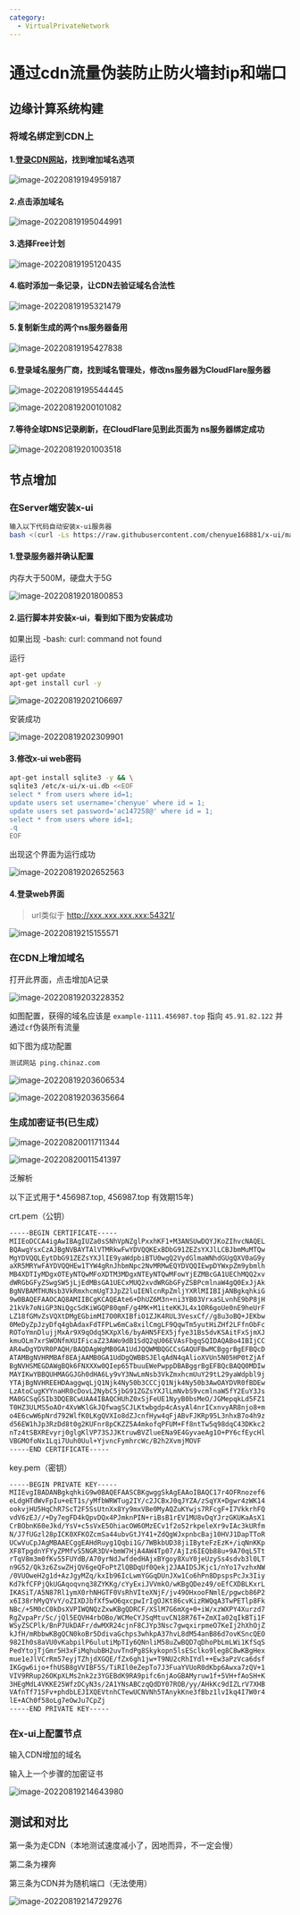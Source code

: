 ```yaml
---
category: 
  - VirtualPrivateNetwork
---
```


# 通过cdn流量伪装防止防火墙封ip和端口


## 边缘计算系统构建

### 将域名绑定到CDN上

#### 1.[登录CDN网站](https://dash.cloudflare.com/login/)，找到增加域名选项

![image-20220819194959187](通过cdn流量伪装防止防火墙封ip和端口.assets/image-20220819194959187.png)

#### 2.点击添加域名

![image-20220819195044991](通过cdn流量伪装防止防火墙封ip和端口.assets/image-20220819195044991.png)

#### 3.选择Free计划

![image-20220819195120435](通过cdn流量伪装防止防火墙封ip和端口.assets/image-20220819195120435.png)

#### 4.临时添加一条记录，让CDN去验证域名合法性

![image-20220819195321479](通过cdn流量伪装防止防火墙封ip和端口.assets/image-20220819195321479.png)



#### 5.复制新生成的两个ns服务器备用

![image-20220819195427838](通过cdn流量伪装防止防火墙封ip和端口.assets/image-20220819195427838.png)





#### 6.登录域名服务厂商，找到域名管理处，修改ns服务器为CloudFlare服务器

![image-20220819195544445](通过cdn流量伪装防止防火墙封ip和端口.assets/image-20220819195544445.png)

![image-20220819200101082](通过cdn流量伪装防止防火墙封ip和端口.assets/image-20220819200101082.png)



#### 7.等待全球DNS记录刷新，在CloudFlare见到此页面为 ns服务器绑定成功



![image-20220819201003518](通过cdn流量伪装防止防火墙封ip和端口.assets/image-20220819201003518.png)



## 节点增加

### 在Server端安装x-ui

```bash
输入以下代码自动安装x-ui服务器
bash <(curl -Ls https://raw.githubusercontent.com/chenyue168881/x-ui/master/install.sh)
```

#### 1.登录服务器并确认配置

内存大于500M，硬盘大于5G

![image-20220819201800853](通过cdn流量伪装防止防火墙封ip和端口.assets/image-20220819201800853.png)

#### 2.运行脚本并安装x-ui，看到如下图为安装成功

如果出现 -bash: curl: command not found

运行

```bash
apt-get update
apt-get install curl -y
```



![image-20220819202106697](通过cdn流量伪装防止防火墙封ip和端口.assets/image-20220819202106697.png)



安装成功

![image-20220819202309901](通过cdn流量伪装防止防火墙封ip和端口.assets/image-20220819202309901.png)

#### 3.修改x-ui web密码

```bash
apt-get install sqlite3 -y && \
sqlite3 /etc/x-ui/x-ui.db <<EOF
select * from users where id=1;
update users set username='chenyue' where id = 1;
update users set password='ac147258@' where id = 1;
select * from users where id=1;
.q
EOF
```

出现这个界面为运行成功

![image-20220819202652563](通过cdn流量伪装防止防火墙封ip和端口.assets/image-20220819202652563.png)



#### 4.登录web界面

> url类似于 http://xxx.xxx.xxx.xxx:54321/

![image-20220819215155571](通过cdn流量伪装防止防火墙封ip和端口.assets/image-20220819215155571.png)

### 在CDN上增加域名

打开此界面，点击增加A记录

![image-20220819203228352](通过cdn流量伪装防止防火墙封ip和端口.assets/image-20220819203228352.png)

如图配置，获得的域名应该是 `example-1111.456987.top`  指向 `45.91.82.122` 并通过`cf`伪装所有流量

如下图为成功配置

```bash
测试网站 ping.chinaz.com
```

![image-20220819203606534](通过cdn流量伪装防止防火墙封ip和端口.assets/image-20220819203606534.png)

![image-20220819203635664](通过cdn流量伪装防止防火墙封ip和端口.assets/image-20220819203635664.png)





### 生成加密证书(已生成）

![image-20220820011711344](通过cdn流量伪装防止防火墙封ip和端口.assets/image-20220820011711344.png)

![image-20220820011541397](通过cdn流量伪装防止防火墙封ip和端口.assets/image-20220820011541397.png)



泛解析

以下正式用于*.456987.top, 456987.top 有效期15年)

crt.pem（公钥）

```bash
-----BEGIN CERTIFICATE-----
MIIEoDCCA4igAwIBAgIUZa0sSNhVpNZglPxxhKF1+M3ANSUwDQYJKoZIhvcNAQEL
BQAwgYsxCzAJBgNVBAYTAlVTMRkwFwYDVQQKExBDbG91ZEZsYXJlLCBJbmMuMTQw
MgYDVQQLEytDbG91ZEZsYXJlIE9yaWdpbiBTU0wgQ2VydGlmaWNhdGUgQXV0aG9y
aXR5MRYwFAYDVQQHEw1TYW4gRnJhbmNpc2NvMRMwEQYDVQQIEwpDYWxpZm9ybmlh
MB4XDTIyMDgxOTEyNTQwMFoXDTM3MDgxNTEyNTQwMFowYjEZMBcGA1UEChMQQ2xv
dWRGbGFyZSwgSW5jLjEdMBsGA1UECxMUQ2xvdWRGbGFyZSBPcmlnaW4gQ0ExJjAk
BgNVBAMTHUNsb3VkRmxhcmUgT3JpZ2luIENlcnRpZmljYXRlMIIBIjANBgkqhkiG
9w0BAQEFAAOCAQ8AMIIBCgKCAQEAte6+DhUZ6M3n+ni3YB03VrxaSLvnhE9bP8jH
21kVk7oNiGP3NiQgcSdKiWGQP80qmF/g4MK+M1iteKKJL4x1OR6goUe0nE9heUrF
LZ18fGMvZsVQXtDMgEGbimMI7O0RXIBfiO1ZJK4RUL3VesxCf//g8u3oBQ+JEKbw
0MeDyZpJzyDfq4gbAdaxFdTFPLw6mCa8xilCmgLF9QqwTm5yutHiZHf2LFfnObFc
ROToYmnDlujjMxAr9X9qOdq5KXpXl6/byAHN5FEX5jfye31Bs5dvKSAitFxSjmXJ
kmuOLm7xrSWONfmXUIFicaZ23AWo9dB1SdQ2qU06EVAsFbgqSQIDAQABo4IBIjCC
AR4wDgYDVR0PAQH/BAQDAgWgMB0GA1UdJQQWMBQGCCsGAQUFBwMCBggrBgEFBQcD
ATAMBgNVHRMBAf8EAjAAMB0GA1UdDgQWBBSJElqAdN4qAlioXVUn5N05HP0tZjAf
BgNVHSMEGDAWgBQk6FNXXXw0QIep65TbuuEWePwppDBABggrBgEFBQcBAQQ0MDIw
MAYIKwYBBQUHMAGGJGh0dHA6Ly9vY3NwLmNsb3VkZmxhcmUuY29tL29yaWdpbl9j
YTAjBgNVHREEHDAaggwqLjQ1Njk4Ny50b3CCCjQ1Njk4Ny50b3AwOAYDVR0fBDEw
LzAtoCugKYYnaHR0cDovL2NybC5jbG91ZGZsYXJlLmNvbS9vcmlnaW5fY2EuY3Js
MA0GCSqGSIb3DQEBCwUAA4IBAQCHUhZ0xSjFeUE1NyyB0bsMeO/JGMepqkLd5FZ1
T0HZ3ULMS5oAOr4XvWKlGkJQfwagSCJLKtwbgdp4cAsyAl4nrICxnvyAR8njo8+m
o4E6cwW6pNrd792WlfK0LKgQVXIo8dZJcnfHyw4qFjABvFJKRp95L3nhxB7o4h9z
d56EW1hJp3RzDd8t0g2KUFnr8pCKZZ5A4mkofqPFUM+Ff8ntTw5q98dqC43DKkc2
nTz4tSBXREvyrj0glgKlVP73SJJKtruwBVZlueENa9E4GyvaeAg1O+PY6cfEycHl
VBGMOfoNx1Lqi7Uuh0Uul+YjvncFymhrcWc/B2h2XvmjMOVF
-----END CERTIFICATE-----

```

key.pem（密钥）

```bash
-----BEGIN PRIVATE KEY-----
MIIEvgIBADANBgkqhkiG9w0BAQEFAASCBKgwggSkAgEAAoIBAQC17r4OFRnozef6
eLdgHTdWvFpIu+eET1s/yMfbWRWTug2IY/c2JCBxJ0qJYZA/zSqYX+Dgwr4zWK14
ookvjHU5HqChR7ScT2F5SsUtnXx8Yy9mxVBe0MyAQZuKYwjs7RFcgF+I7VkkrhFQ
vdV6zEJ//+Dy7egFD4kQpvDQx4PJmknPIN+riBsB1rEV1MU8vDqYJrzGKUKaAsX1
CrBObnK60eJkd/YsV+c5sVxE5OhiacOW6OMzECv1f2o52rkpeleXr9vIAc3kURfm
N/J7fUGzl28pICK0XFKOZcmSa44ubvGtJY41+ZdQgWJxpnbcBaj10HVJ1DapTToR
UCwVuCpJAgMBAAECggEAHdRuyg1Qqbi1G/7WBkbUD38jiIByteFzEzK+/iqNnKKp
XF8TpgdnYFYyZPMfvS5NGR3DV+bmW7HjA4AW4Tp07/AjIz6IEQb88u+9A70qL5Tt
rTqV8m3m0fKv55FUYdB/A70yrNdJwfdedHAjxBYgoy8XuY0jeUzySs4sdvb3l0LT
n9G52/Qk3z6ZswZHjQV6geQFoPtZlQBDqUf0Qekj2JAAIDSJKjc1/nYo17vzhxNW
/0VUOweH2g1d+AzJgyMZq/kxIb96IcLwmYGGqDUnJXw1Co6hPn8DpspsPcJx3Iiy
Kd7kfCFPjQkUGAqoqvnq38ZYKKg/cYyExiJVVmkO/wKBgQDez49/oEfCXDBLKxrL
IKASiT/A5N87Rl1ymX0rhNHGTF0VsRhVIteXNjF/jv49OHxooFNmlE/pgwcb86P2
x6I38rhMyQYvY/oZIXDJbfXf5wO6qxcpwIrIgOJKt86cvKizRWQqA3TwPETlp8Fk
NBc/+5M0cC0kDsXVPIWQNQzZxwKBgQDRCF/XSlM7G6mXg+0+iW/xzWXPY4Xurzd7
RgZvpaPr/Sc/jQl5EQVH4rbOBo/WCMeCYJSqMtuvCN18R76T+ZmXIa02qIkBTi1F
WSyZSCPlk/BnP7UkDAFr/dwMXR24cjnF8CJYp3Nsc7gwqxirpmeO7KeIj2hXhOjZ
kJfH/mRbbwKBgQCN0koBr5DdivaGchps3whkpA37hvL8dM54anB86d7ovKSncQEO
982Ih0s8aVU0vKabpilP6ulutiMpTIy6QNnliM58uZwBQD7qDhoPbLmLWi1KfSqS
PedYtojTjGmr5H3xFiMqhubBH2uvTndPg8Skykopn5lsESclko9leg8C8wKBgHex
mue1eJlVCrRm57eyjTZhjdXGQE/fZx6gh1jw+T9NU2cRhIYdl++Ew3aPzVca6dsf
IKGgw6ijo+fhUSB8gVVIBF5S/TiRIl0eZepTo7J3FuaYVUoR0dKbp6Awxa7zQV+1
VIV9RRup26OKpXLMs2nk2z3YGEBdK9RA9pifc6njAoGBAMyruw1f+5VH+fAoSH+K
3HEgMdL4VKKE25WfzDCyN3s/2A1YNsABCzqQdDY07ROB/yy/AHkKc9dIZLrV7XHB
VAfnTf71SFv+phdbLEJIXQEVtnhCTewUCNVNh5TAnykKne3fBbz1lvIkq4I7W0r4
lE+ACh0f58oLg7eOwJu7CpZj
-----END PRIVATE KEY-----

```



### 在x-ui上配置节点

输入CDN增加的域名

输入上一个步骤的加密证书



![image-20220819214643980](通过cdn流量伪装防止防火墙封ip和端口.assets/image-20220819214643980.png)









## 测试和对比

第一条为走CDN（本地测试速度减小了，因地而异，不一定会慢）

第二条为裸奔

第三条为CDN并为随机端口（无法使用）



![image-20220819214729276](通过cdn流量伪装防止防火墙封ip和端口.assets/image-20220819214729276.png)